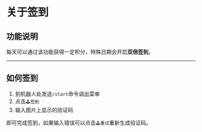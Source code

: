 # 关于签到
## 功能说明

每天可以通过该功能获得一定积分，特殊日期会开启**双倍签到**。

* * *

## 如何签到  

1. 到机器人处发送`/start`命令调出菜单  
2. 点击`🕹️签到`  
3. 输入图片上显示的验证码  

即可完成签到，如果输入错误可以点击`🕹️重试`重新生成验证码。